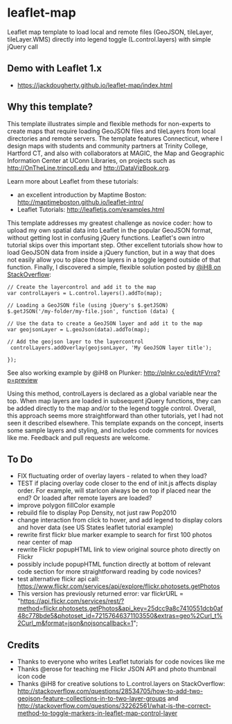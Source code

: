 # leaflet-map
Leaflet map template to load local and remote files (GeoJSON, tileLayer, tileLayer.WMS) directly into legend toggle (L.control.layers) with simple jQuery call

## Demo with Leaflet 1.x
 - https://jackdougherty.github.io/leaflet-map/index.html

 ## Why this template?

 This template illustrates simple and flexible methods for non-experts to create maps that require loading GeoJSON files and tileLayers from local directories and remote servers. The template features Connecticut, where I design maps with students and community partners at Trinity College, Hartford CT, and also with collaborators at MAGIC, the Map and Geographic Information Center at UConn Libraries, on projects such as http://OnTheLine.trincoll.edu and http://DataVizBook.org.

 Learn more about Leaflet from these tutorials:
 - an excellent introduction by Maptime Boston: http://maptimeboston.github.io/leaflet-intro/
 - Leaflet Tutorials: http://leafletjs.com/examples.html

 This template addresses my greatest challenge as novice coder: how to upload my own spatial data into Leaflet in the popular GeoJSON format, without getting lost in confusing jQuery functions. Leaflet's own intro tutorial skips over this important step. Other excellent tutorials show how to load GeoJSON data from inside a jQuery function, but in a way that does not easily allow you to place those layers in a toggle legend outside of that function. Finally, I discovered a simple, flexible solution posted by [@iH8 on StackOverflow]( http://stackoverflow.com/questions/28534705/how-to-add-two-geojson-feature-collections-in-to-two-layer-groups):
 ```
 // Create the layercontrol and add it to the map
var controlLayers = L.control.layers().addTo(map);

// Loading a GeoJSON file (using jQuery's $.getJSON)
$.getJSON('/my-folder/my-file.json', function (data) {

// Use the data to create a GeoJSON layer and add it to the map
var geojsonLayer = L.geoJson(data).addTo(map);

// Add the geojson layer to the layercontrol
  controlLayers.addOverlay(geojsonLayer, 'My GeoJSON layer title');

});
```
See also working example by @iH8 on Plunker: http://plnkr.co/edit/tFVrrq?p=preview

Using this method, controlLayers is declared as a global variable near the top. When map layers are loaded in subsequent jQuery functions, they can be added directly to the map and/or to the legend toggle control. Overall, this approach seems more straightforward than other tutorials, yet I had not seen it described elsewhere. This template expands on the concept, inserts some sample layers and styling, and includes code comments for novices like me. Feedback and pull requests are welcome.

## To Do
- FIX fluctuating order of overlay layers - related to when they load?
- TEST if placing overlay code closer to the end of init.js affects display order. For example, will starIcon always be on top if placed near the end? Or loaded after remote layers are loaded?
- improve polygon fillColor example
- rebuild file to display Pop Density, not just raw Pop2010
- change interaction from click to hover, and add legend to display colors and hover data (see US States leaflet tutorial example)
- rewrite first flickr blue marker example to search for first 100 photos near center of map
- rewrite Flickr popupHTML link to view original source photo directly on Flickr
- possibly include popupHTML function directly at bottom of relevant code section for more straightforward reading by code novices?
- test alternative flickr api call: https://www.flickr.com/services/api/explore/flickr.photosets.getPhotos
- This version has previously returned error: var flickrURL = "https://api.flickr.com/services/rest/?method=flickr.photosets.getPhotos&api_key=25dcc9a8c7410551dcb0af48c778bde5&photoset_id=72157646371103550&extras=geo%2Curl_t%2Curl_m&format=json&nojsoncallback=1";

## Credits
- Thanks to everyone who writes Leaflet tutorials for code novices like me
- Thanks @erose for teaching me Flickr JSON API and photo thumbnail icon code
- Thanks @iH8 for creative solutions to L.control.layers on StackOverflow: http://stackoverflow.com/questions/28534705/how-to-add-two-geojson-feature-collections-in-to-two-layer-groups and http://stackoverflow.com/questions/32262561/what-is-the-correct-method-to-toggle-markers-in-leaflet-map-control-layer
